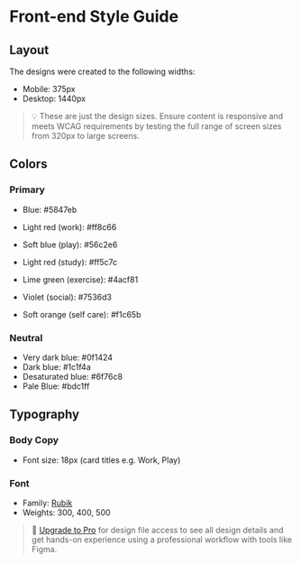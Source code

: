 # Front-end Style Guide

## Layout

The designs were created to the following widths:

- Mobile: 375px
- Desktop: 1440px

> 💡 These are just the design sizes. Ensure content is responsive and meets WCAG requirements by testing the full range of screen sizes from 320px to large screens.

## Colors

### Primary 
 
- Blue: #5847eb

- Light red (work): #ff8c66
- Soft blue (play): #56c2e6
- Light red (study): #ff5c7c
- Lime green (exercise): #4acf81
- Violet (social): #7536d3
- Soft orange (self care): #f1c65b

### Neutral

- Very dark blue: #0f1424
- Dark blue: #1c1f4a
- Desaturated blue: #6f76c8
- Pale Blue: #bdc1ff

## Typography

### Body Copy

- Font size: 18px (card titles e.g. Work, Play)

### Font

- Family: [Rubik](https://fonts.google.com/specimen/Rubik)
- Weights: 300, 400, 500

> 💎 [Upgrade to Pro](https://www.frontendmentor.io/pro?ref=style-guide) for design file access to see all design details and get hands-on experience using a professional workflow with tools like Figma.
